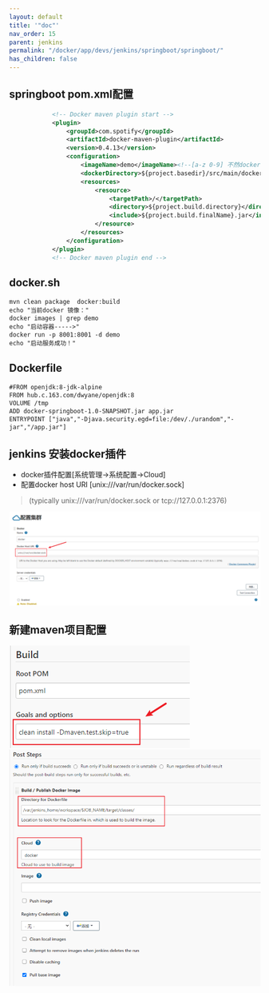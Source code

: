 ```yaml
---
layout: default
title: '"doc"'
nav_order: 15
parent: jenkins
permalink: "/docker/app/devs/jenkins/springboot/springboot/"
has_children: false
---
```


## springboot pom.xml配置
```xml
            <!-- Docker maven plugin start -->
            <plugin>
                <groupId>com.spotify</groupId>
                <artifactId>docker-maven-plugin</artifactId>
                <version>0.4.13</version>
                <configuration>
                    <imageName>demo</imageName><!--[a-z 0-9] 不然docker:build会报错-->
                    <dockerDirectory>${project.basedir}/src/main/docker</dockerDirectory>
                    <resources>
                        <resource>
                            <targetPath>/</targetPath>
                            <directory>${project.build.directory}</directory>
                            <include>${project.build.finalName}.jar</include>
                        </resource>
                    </resources>
                </configuration>
            </plugin>
            <!-- Docker maven plugin end -->
```
## docker.sh
```shell
mvn clean package  docker:build
echo "当前docker 镜像："
docker images | grep demo
echo "启动容器----->"
docker run -p 8001:8001 -d demo
echo "启动服务成功！"
```
## Dockerfile 
```shell
#FROM openjdk:8-jdk-alpine
FROM hub.c.163.com/dwyane/openjdk:8
VOLUME /tmp
ADD docker-springboot-1.0-SNAPSHOT.jar app.jar
ENTRYPOINT ["java","-Djava.security.egd=file:/dev/./urandom","-jar","/app.jar"]
```
## jenkins 安装docker插件
- docker插件配置[系统管理->系统配置->Cloud]
- 配置docker host URI [unix:///var/run/docker.sock]
> (typically unix:///var/run/docker.sock or tcp://127.0.0.1:2376)

![img.png](img/img.png)
## 新建maven项目配置
![img_1.png](img/img_1.png)
![img_2.png](img/img_2.png)
